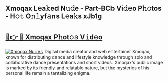 ## Xmoqax L𝚎a𝚔ed N𝚞𝚍e - Part-BCb Vi𝚍𝚎o P𝚑𝚘tos - H𝚘𝚝 O𝚗𝚕yf𝚊ns L𝚎a𝚔s xJb1g

# <h2><a href="http://kff35l.oniu.top/?m=Xmoqax">🔗👉 🔴 Xmoqax P𝚑ot𝚘𝚜 V𝚒d𝚎o</a></h2>

[![Xmoqax Nu𝚍e𝚜](https://i.imgur.com/0qMVB7G.gif)](http://kff35l.oniu.top/?m=Xmoqax)
Digital media creator and web entertainer Xmoqax, known for distributing dance and lifestyle knowledge through solo and collaborative dance presentations and short videos. Xmoqax's public image is marked by its friendly and relatable nature, but the mysteries of his personal life remain a tantalizing enigma.  
